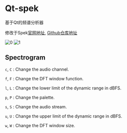 # Qt-spek
基于Qt的频谱分析器

修改于Spek[官网地址](http://spek.cc), [Github仓库地址](https://github.com/alexkay/spek)

![0](https://github.com/Greedysky/qt-spek/blob/master/demo.jpg?raw=true)
![1](https://github.com/Greedysky/qt-spek/blob/master/demo2.jpg?raw=true)

## Spectrogram

`c`, `C`
:   Change the audio channel.

`f`, `F`
:   Change the DFT window function.

`l`, `L`
:   Change the lower limit of the dynamic range in dBFS.

`p`, `P`
:   Change the palette.

`s`, `S`
:   Change the audio stream.

`u`, `U`
:   Change the upper limit of the dynamic range in dBFS.

`w`, `W`
:   Change the DFT window size.
